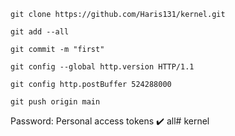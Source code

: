 ```
git clone https://github.com/Haris131/kernel.git
```
```
git add --all
```
```
git commit -m "first"
```
```
git config --global http.version HTTP/1.1
```
```
git config http.postBuffer 524288000
```
```
git push origin main
```

Password: Personal access tokens ✔️ all# kernel
